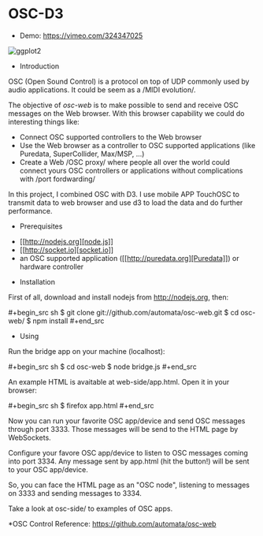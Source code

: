 # OSC-D3
* Demo: https://vimeo.com/324347025

![ggplot2](OSC.gif)


* Introduction

OSC (Open Sound Control) is a protocol on top of UDP commonly used by
audio applications. It could be seem as a /MIDI evolution/. 

The objective of *osc-web* is to make possible to send and receive
OSC messages on the Web browser. With this browser capability we could
do interesting things like:

- Connect OSC supported controllers to the Web browser
- Use the Web browser as a controller to OSC supported applications
  (like Puredata, SuperCollider, Max/MSP, ...)
- Create a Web /OSC proxy/ where people all over the world could
  connect yours OSC controllers or applications without complications
  with /port fordwarding/

In this project, I combined OSC with D3. I use mobile APP TouchOSC to transmit data to web browser and use d3 to load the data and do further performance.


* Prerequisites

- [[http://nodejs.org][node.js]]
- [[http://socket.io][socket.io]]
- an OSC supported application ([[http://puredata.org][Puredata]]) or hardware controller

* Installation

First of all, download and install nodejs from http://nodejs.org, then:

#+begin_src sh
$ git clone git://github.com/automata/osc-web.git
$ cd osc-web/
$ npm install
#+end_src

* Using

Run the bridge app on your machine (localhost):

#+begin_src sh
$ cd osc-web
$ node bridge.js
#+end_src

An example HTML is avaitable at web-side/app.html. Open it in your browser:

#+begin_src sh
$ firefox app.html
#+end_src

Now you can run your favorite OSC app/device and send OSC messages
through port 3333. Those messages will be send to the HTML page by
WebSockets.

Configure your favore OSC app/device to listen to OSC messages coming
into port 3334. Any message sent by app.html (hit the button!) will be
sent to your OSC app/device.

So, you can face the HTML page as an "OSC node", listening to messages
on 3333 and sending messages to 3334.

Take a look at osc-side/ to examples of OSC apps.

*OSC Control Reference:
https://github.com/automata/osc-web
